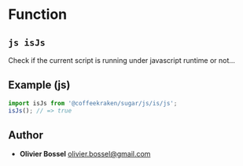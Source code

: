 
# Function


## ```js isJs ```


Check if the current script is running under javascript runtime or not...



## Example (js)

```js
import isJs from '@coffeekraken/sugar/js/is/js';
isJs(); // => true
```


## Author
- **Olivier Bossel** <a href="mailto:olivier.bossel@gmail.com">olivier.bossel@gmail.com</a> 



